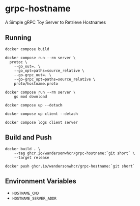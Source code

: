 # grpc-hostname

A Simple gRPC Toy Server to Retrieve Hostnames

## Running

```
docker compose build
```

```
docker compose run --rm server \
  protoc \
    --go_out=. \
    --go_opt=paths=source_relative \
    --go-grpc_out=. \
    --go-grpc_opt=paths=source_relative \
    proto/hostname.proto
```

```
docker compose run --rm server \
    go mod download
```

```
docker compose up --detach
```

```
docker compose up client --detach
```

```
docker compose logs client server
```

## Build and Push

```
docker build . \
    --tag ghcr.io/wandersonwhcr/grpc-hostname:`git short` \
    --target release
```

```
docker push ghcr.io/wandersonwhcr/grpc-hostname:`git short`
```

## Environment Variables

* `HOSTNAME_CMD`
* `HOSTNAME_SERVER_ADDR`

